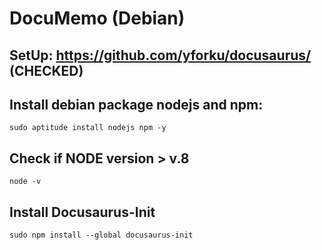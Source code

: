 # DocuMemo (Debian)

## SetUp: https://github.com/yforku/docusaurus/ (CHECKED)

## Install debian package nodejs and npm:
```
sudo aptitude install nodejs npm -y

```

## Check if NODE version > v.8
```
node -v

```

## Install Docusaurus-Init
```
sudo npm install --global docusaurus-init

```

